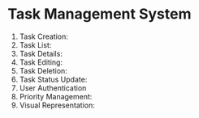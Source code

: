 # Task Management System

1. Task Creation:
2. Task List:
3. Task Details:
4. Task Editing:
5. Task Deletion:
6. Task Status Update:
7. User Authentication
8. Priority Management:
9. Visual Representation:
